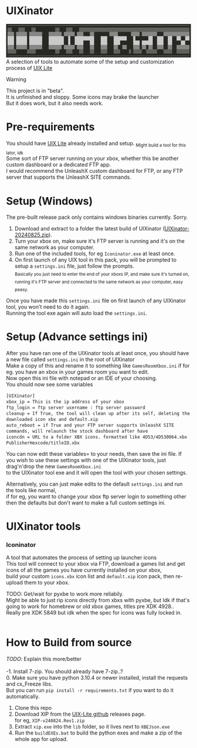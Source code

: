 # UIXinator
![logo](logo.png)<br>
A selection of tools to automate some of the setup and customization process of [UIX Lite](https://github.com/OfficialTeamUIX/UIX-Lite)

> [!WARNING]  
> This project is in "beta".<br>
> It is unfinished and sloppy. Some icons may brake the launcher<br>
> But it does work, but it also needs work.

# Pre-requirements
You should have [UIX Lite](https://github.com/OfficialTeamUIX/UIX-Lite) already installed and setup. 
<sub>Might build a tool for this lator, idk</sub><br>
Some sort of FTP server running on your xbox, whether this be another custom dashboard or a dedicated FTP app.<br>
I would recommend the UnleashX custom dashboard for FTP, or any FTP server that supports the UnleashX SITE commands.<br>

# Setup (Windows)
The pre-built release pack only contains windows binaries currently. Sorry.<br>
1. Download and extract to a folder the latest build of UIXinator ([UIXinator-20240825.zip](https://github.com/MobCat/UIXinator/releases/download/build-20240825/UIXinator-20240825.zip)).
2. Turn your xbox on, make sure it's FTP server is running and it's on the same network as your computer.
3. Run one of the included tools, for eg `Iconinator.exe` at least once.
4. On first launch of any UIX tool in this pack, you will be prompted to setup a `settings.ini` file, just follow the prompts.<br>
<sub>Basically you just need to enter the end of your xboxs IP, and make sure it's turned on, running it's FTP server and connected to the same network as your computer, easy peasy.</sub><br>

Once you have made this `settings.ini` file on first launch of any UIXinator tool, you won't need to do it again.<br>Running the tool exe again will auto load the `settings.ini`.<br>

# Setup (Advance settings ini)
After you have ran one of the UIXinator tools at least once, you should have a new file called `settings.ini` in the root of UIXinator<br>
Make a copy of this and rename it to something like `GamesRoomXbox.ini` if for eg. you have an xbox in your games room you want to edit.<br>
Now open this ini file with notepad or an IDE of your choosing.<br>
You should now see some variables<br>
```
[UIXinator]
xbox_ip = This is the ip address of your xbox
ftp_login = ftp server username : ftp server password
cleanup = If True, the tool will clean up after its self, deleting the downloaded icon xbx and default.xip
auto_reboot = if True and your FTP server supports UnleashX SITE commands, will relaunch the stock dashboard after have
iconcdn = URL to a folder XBX icons. formatted like 4D53/4D530064.xbx PublisherHexcode/titleID.xbx
```
You can now edit these variables= to your needs, then save the ini file.
If you wish to use these settings with one of the UIXinator tools, just drag'n'drop the new `GamesRoomXbox.ini`<br>
to the UIXinator tool exe and it will open the tool with your chosen settings.<br>

Alternatively, you can just make edits to the default `settings.ini` and run the tools like normal,<br>
if for eg, you want to change your xbox ftp server login to something other then the defaults but don't want to make a full custom settings ini.

# UIXinator tools
### Iconinator
A tool that automates the process of setting up launcher icons<br>
This tool will connect to your xbox via FTP, download a games list and get icons of all the games you have currently installed on your xbox,<br>
build your custom `icons.xbx` icon list and `default.xip` icon pack, then re-upload them to your xbox.<br>

TODO: Get/wait for pyxbe to work more reliabily.<br>
Might be able to just rip icons directly from xbxs with pyxbe, but Idk if that's going to work for homebrew or old xbox games, titles pre XDK 4928..<br>
Really pre XDK 5849 but idk when the spec for icons was fully locked in.<br><br>

# How to Build from source
<i>TODO</i>: Explain this more/better<br><br>
-1. Install 7-zip. You should already have 7-zip..?<br>
0. Make sure you have python 3.10.4 or newer installed, install the requests and cx_Freeze libs.<br>
But you can run `pip install -r requirements.txt` if you want to do it automatically.
1. Clone this repo<br>
2. Download XIP from the [UIX-Lite github](https://github.com/OfficialTeamUIX/UIX-Lite/releases) releases page.<br>
for eg, `XIP-v240824.Rev1.zip`<br>
3. Extract `xip.exe` into the `lib` folder, so it lives next to `XBEJson.exe`<br>
4. Run the `buildEXEs.bat` to build the python exes and make a zip of the whole app for upload.<br>

